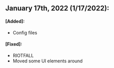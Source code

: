 ## January 17th, 2022 (1/17/2022):
#### [Added]:
- Config files
#### [Fixed]:
- RIOTFALL
- Moved some UI elements around
